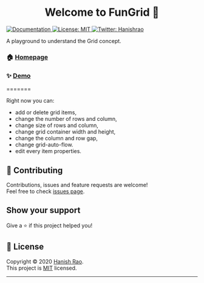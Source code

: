 <h1 align="center">Welcome to FunGrid 👋</h1>
<p>
  <a href="https://github.com/Hyraze/FunGrid#readme" target="_blank">
    <img alt="Documentation" src="https://img.shields.io/badge/documentation-yes-brightgreen.svg" />
  </a>
  <a href="https://github.com/Hyraze/FunGrid/blob/master/LICENSE" target="_blank">
    <img alt="License: MIT" src="https://img.shields.io/badge/License-MIT-yellow.svg" />
  </a>
  <a href="https://twitter.com/Hanishrao" target="_blank">
    <img alt="Twitter: Hanishrao" src="https://img.shields.io/twitter/follow/Hanishrao.svg?style=social" />
  </a>
</p>
 A playground to understand the Grid concept.

### 🏠 [Homepage](https://github.com/Hyraze/FunGrid#readme)

### ✨ [Demo](https://hyraze.github.io/FunGrid/)
=======

Right now you can:
- add or delete grid items, 
- change the number of rows and column, 
- change size of rows and column, 
- change grid container width and height, 
- change the column and row gap,
- change grid-auto-flow.
- edit every item properties. 
## 🤝 Contributing

Contributions, issues and feature requests are welcome!<br />Feel free to check [issues page](https://github.com/Hyraze/FunGrid/issues). 

## Show your support

Give a ⭐️ if this project helped you!

## 📝 License

Copyright © 2020 [Hanish Rao](https://github.com/Hyraze).<br />
This project is [MIT](https://github.com/Hyraze/FunGrid/blob/master/LICENSE) licensed.

***







